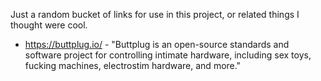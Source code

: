 Just a random bucket of links for use in this project, or related things I thought were cool.

- https://buttplug.io/ - "Buttplug is an open-source standards and software project for controlling intimate hardware, including sex toys, fucking machines, electrostim hardware, and more."